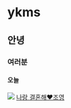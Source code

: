 # ykms  
##  안녕    
###  여러분   
####  오늘  
![](https://img.insight.co.kr/static/2020/04/05/700/jhxdqodvj5s1d81890t7.jpg)
[나랑 결혼해❤조영](https://www.youtube.com/watch?v=fcbCn1FuSS4)  


